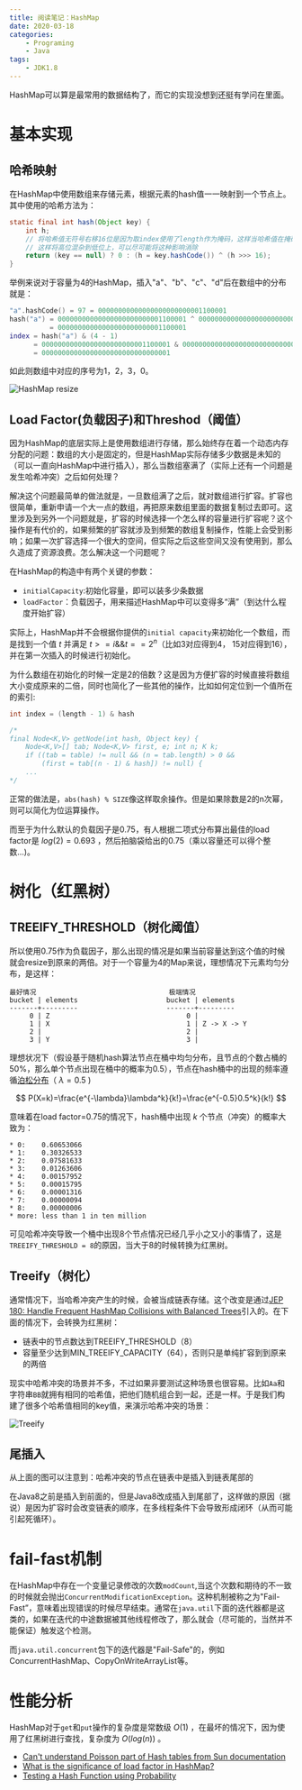 ```yaml
---
title: 阅读笔记：HashMap
date: 2020-03-18
categories:  
    - Programing
    - Java
tags:
	- JDK1.8
---
```

HashMap可以算是最常用的数据结构了，而它的实现没想到还挺有学问在里面。

<!-- more -->

# 基本实现
## 哈希映射
在HashMap中使用数组来存储元素，根据元素的hash值一一映射到一个节点上。其中使用的哈希方法为：

```java
static final int hash(Object key) {
    int h;
    // 将哈希值无符号右移16位是因为取index使用了length作为掩码，这样当哈希值在掩码外的部分相同的时候就会发生冲突
    // 这样将高位混杂到低位上，可以尽可能将这种影响消除
    return (key == null) ? 0 : (h = key.hashCode()) ^ (h >>> 16);
}
```
举例来说对于容量为4的HashMap，插入"a"、"b"、"c"、"d"后在数组中的分布就是：

```lua
"a".hashCode() = 97 = 00000000000000000000000001100001
hash("a") = 00000000000000000000000001100001 ^ 00000000000000000000000000000000
          = 00000000000000000000000001100001
index = hash("a") & (4 - 1)
      = 00000000000000000000000001100001 & 00000000000000000000000000000011
      = 00000000000000000000000000000001
```
如此则数组中对应的序号为1，2，3，0。

![HashMap resize](/images/HashMap-resize.png)

## Load Factor(负载因子)和Threshod（阈值）
因为HashMap的底层实际上是使用数组进行存储，那么始终存在着一个动态内存分配的问题：数组的大小是固定的，但是HashMap实际存储多少数据是未知的（可以一直向HashMap中进行插入），那么当数组塞满了（实际上还有一个问题是发生哈希冲突）之后如何处理？

解决这个问题最简单的做法就是，一旦数组满了之后，就对数组进行扩容。扩容也很简单，重新申请一个大一点的数组，再把原来数组里面的数据复制过去即可。这里涉及到另外一个问题就是，扩容的时候选择一个怎么样的容量进行扩容呢？这个操作是有代价的，如果频繁的扩容就涉及到频繁的数组复制操作，性能上会受到影响；如果一次扩容选择一个很大的空间，但实际之后这些空间又没有使用到，那么久造成了资源浪费。怎么解决这一个问题呢？

在HashMap的构造中有两个关键的参数：

* `initialCapacity`:初始化容量，即可以装多少条数据
* `loadFactor`：负载因子，用来描述HashMap中可以变得多“满”（到达什么程度开始扩容）

实际上，HashMap并不会根据你提供的`initial capacity`来初始化一个数组，而是找到一个值 $t$ 并满足 $t >= i \&\& t==2^{n}$（比如3对应得到4， 15对应得到16），并在第一次插入的时候进行初始化。

为什么数组在初始化的时候一定是2的倍数？这是因为方便扩容的时候直接将数组大小变成原来的二倍，同时也简化了一些其他的操作，比如如何定位到一个值所在的索引:

```java
int index = (length - 1) & hash

/*
final Node<K,V> getNode(int hash, Object key) {
    Node<K,V>[] tab; Node<K,V> first, e; int n; K k;
    if ((tab = table) != null && (n = tab.length) > 0 &&
        (first = tab[(n - 1) & hash]) != null) {
    ...
*/
```
正常的做法是，`abs(hash) % SIZE`像这样取余操作。但是如果除数是2的n次幂，则可以简化为位运算操作。

而至于为什么默认的负载因子是0.75，有人根据二项式分布算出最佳的load factor是 $log(2)=0.693$ ，然后拍脑袋给出的0.75（乘以容量还可以得个整数...)。

# 树化（红黑树）
## TREEIFY_THRESHOLD（树化阈值）
所以使用0.75作为负载因子，那么出现的情况是如果当前容量达到这个值的时候就会resize到原来的两倍。对于一个容量为4的Map来说，理想情况下元素均匀分布，是这样：

```
最好情况                                 极端情况
bucket | elements                      bucket | elements     
-------+---------                      -------+---------    
     0 | Z                                  0 |   
     1 | X                                  1 | Z -> X -> Y 
     2 |                                    2 |  
     3 | Y                                  3 | 

```

理想状况下（假设基于随机hash算法节点在桶中均匀分布，且节点的个数占桶的50%，那么单个节点出现在桶中的概率为0.5），节点在hash桶中的出现的频率遵循[泊松分布](https://zh.wikipedia.org/wiki/%E6%B3%8A%E6%9D%BE%E5%88%86%E4%BD%88)（ $λ = 0.5$ )

$$
P(X=k)=\frac{e^{-\lambda}\lambda^k}{k!}=\frac{e^{-0.5}0.5^k}{k!}
$$

意味着在load factor=0.75的情况下，hash桶中出现 $k$ 个节点（冲突）的概率大致为：

```
* 0:    0.60653066
* 1:    0.30326533
* 2:    0.07581633
* 3:    0.01263606
* 4:    0.00157952
* 5:    0.00015795
* 6:    0.00001316
* 7:    0.00000094
* 8:    0.00000006
* more: less than 1 in ten million
```

可见哈希冲突导致一个桶中出现8个节点情况已经几乎小之又小的事情了，这是`TREEIFY_THRESHOLD = 8`的原因，当大于8的时候转换为红黑树。

## Treeify（树化）
通常情况下，当哈希冲突产生的时候，会被当成链表存储。这个改变是通过[JEP 180: Handle Frequent HashMap Collisions with Balanced Trees](http://openjdk.java.net/jeps/180)引入的。在下面的情况下，会转换为红黑树：

* 链表中的节点数达到TREEIFY_THRESHOLD（8）
* 容量至少达到MIN_TREEIFY_CAPACITY（64），否则只是单纯扩容到到原来的两倍

现实中哈希冲突的场景并不多，不过如果非要测试这种场景也很容易。比如`Aa`和字符串`BB`就拥有相同的哈希值，把他们随机组合到一起，还是一样。于是我们构建了很多个哈希值相同的key值，来演示哈希冲突的场景：


![Treeify](/images/HashMap-treeify.png)

## 尾插入

从上面的图可以注意到：哈希冲突的节点在链表中是插入到链表尾部的

在Java8之前是插入到前面的，但是Java8改成插入到尾部了，这样做的原因（据说）是因为扩容时会改变链表的顺序，在多线程条件下会导致形成闭环（从而可能引起死循环）。

# fail-fast机制
在HashMap中存在一个变量记录修改的次数`modCount`,当这个次数和期待的不一致的时候就会抛出`ConcurrentModificationException`。这种机制被称之为"Fail-Fast”，意味着出现错误的时候尽早结束。通常在`java.util`下面的迭代器都是这类的，如果在迭代的中途数据被其他线程修改了，那么就会（尽可能的，当然并不能保证）触发这个检测。

而`java.util.concurrent`包下的迭代器是"Fail-Safe"的，例如ConcurrentHashMap、CopyOnWriteArrayList等。

# 性能分析
HashMap对于`get`和`put`操作的复杂度是常数级 $\displaystyle{O(1)}$ ，在最坏的情况下，因为使用了红黑树进行查找，复杂度为 $\displaystyle{O(log(n))}$ 。

* [Can't understand Poisson part of Hash tables from Sun documentation](https://stackoverflow.com/questions/20448477/cant-understand-poisson-part-of-hash-tables-from-sun-documentation)
* [What is the significance of load factor in HashMap?](https://stackoverflow.com/questions/10901752/what-is-the-significance-of-load-factor-in-hashmap)
* [Testing a Hash Function using Probability](http://rabbit.eng.miami.edu/class/een318/poisson.pdf)